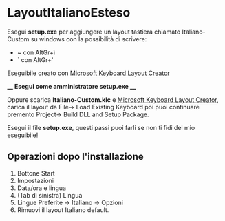 # LayoutItalianoEsteso

Esegui **setup.exe** per aggiungere un layout tastiera chiamato Italiano-Custom su windows con la possibilità di scrivere:
* ~ con AltGr+ì
* ` con AltGr+'
 
Eseguibile creato con [Microsoft Keyboard Layout Creator](https://www.microsoft.com/en-us/download/details.aspx?id=102134)

**__ Esegui come amministratore setup.exe __**

Oppure scarica **Italiano-Custom.klc** e [Microsoft Keyboard Layout Creator](https://www.microsoft.com/en-us/download/details.aspx?id=102134), carica il layout da File-> Load Existing Keyboard poi puoi continuare premento Project-> Build DLL and Setup Package.

Esegui il file **setup.exe**, questi passi puoi farli se non ti fidi del mio eseguibile!

## Operazioni dopo l'installazione
1) Bottone Start
2) Impostazioni
3) Data/ora e lingua
4) (Tab di sinistra) Lingua
5) Lingue Preferite -> Italiano -> Opzioni 
6) Rimuovi il layout Italiano default.
